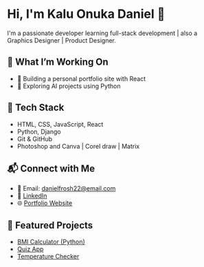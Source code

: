 # Hi, I'm Kalu Onuka Daniel 👋

I'm a passionate developer learning full-stack development | also a Graphics Designer | Product Designer.

## 🚀 What I’m Working On
- 🔭 Building a personal portfolio site with React
- 🤖 Exploring AI projects using Python

## 🧰 Tech Stack
- HTML, CSS, JavaScript, React
- Python, Django
- Git & GitHub
- Photoshop and Canva | Corel draw | Matrix

## 📬 Connect with Me
- 📧 Email: danielfrosh22@email.com
- 💼 [LinkedIn](https://linkedin.com/in/www.linkedin.com/in/kaluonukadaniel133)
- 🌐 [Portfolio Website]([https://yourwebsite.com](https://portfolio-onuka.vercel.app/))

## 📌 Featured Projects
- [BMI Calculator (Python)](https://github.com/yourusername/bmi-calculator)
- [Quiz App](https://github.com/yourusername/quiz-app)
- [Temperature Checker](https://github.com/yourusername/Temp-app)
